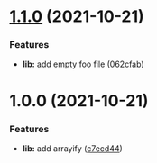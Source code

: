 # [1.1.0](https://github.com/good-idea/toolkit/compare/v1.0.0...v1.1.0) (2021-10-21)

### Features

- **lib:** add empty foo file ([062cfab](https://github.com/good-idea/toolkit/commit/062cfabaf10d48a3afedb9a0a352385af1fce03c))

# 1.0.0 (2021-10-21)

### Features

- **lib:** add arrayify ([c7ecd44](https://github.com/sanctuarycomputer/oss-workshop/commit/c7ecd44de8b125ce9179670e644f037f05084d28))
